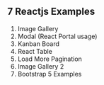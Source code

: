 ## 7 Reactjs Examples
1. Image Gallery
2. Modal (React Portal usage)
3. Kanban Board
4. React Table
5. Load More Pagination
6. Image Gallery 2
7. Bootstrap 5 Examples